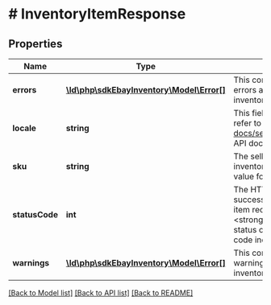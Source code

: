 # # InventoryItemResponse

## Properties

Name | Type | Description | Notes
------------ | ------------- | ------------- | -------------
**errors** | [**\ld\php\sdkEbayInventory\Model\Error[]**](Error.md) | This container will be returned if there were one or more errors associated with the creation or update to the inventory item record. | [optional]
**locale** | **string** | This field is for future use only. For implementation help, refer to &lt;a href&#x3D;&#39;https://developer.ebay.com/api-docs/sell/inventory/types/slr:LocaleEnum&#39;&gt;eBay API documentation&lt;/a&gt; | [optional]
**sku** | **string** | The seller-defined Stock-Keeping Unit (SKU) of the inventory item. The seller should have a unique SKU value for every product that they sell. | [optional]
**statusCode** | **int** | The HTTP status code returned in this field indicates the success or failure of creating or updating the inventory item record for the inventory item indicated in the &lt;strong&gt;sku&lt;/strong&gt; field. See the &lt;strong&gt;HTTP status codes&lt;/strong&gt; table to see which each status code indicates. | [optional]
**warnings** | [**\ld\php\sdkEbayInventory\Model\Error[]**](Error.md) | This container will be returned if there were one or more warnings associated with the creation or update to the inventory item record. | [optional]

[[Back to Model list]](../../README.md#models) [[Back to API list]](../../README.md#endpoints) [[Back to README]](../../README.md)

